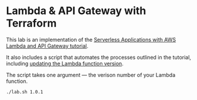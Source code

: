 # Lambda & API Gateway with Terraform

This lab is an implementation of the [Serverless Applications with AWS Lambda and API Gateway tutorial](https://learn.hashicorp.com/tutorials/terraform/lambda-api-gateway).

It also includes a script that automates the processes outlined in the tutorial, including [updating the Lambda function version](https://learn.hashicorp.com/tutorials/terraform/lambda-api-gateway#a-new-version-of-the-lambda-function). 

The script takes one argument — the verison number of your Lambda function.

```
./lab.sh 1.0.1
```